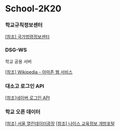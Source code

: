 # School-2K20
### 학교규칙정보센터
[[참조] 국가법령정보센터](http://www.law.go.kr/LSW//main.html)
### DSG-WS
학교 공용 서버

[[참조] Wikipedia - 아마존 웹 서비스](https://ko.wikipedia.org/wiki/%EC%95%84%EB%A7%88%EC%A1%B4_%EC%9B%B9_%EC%84%9C%EB%B9%84%EC%8A%A4)
### 대소고 로그인 API
[[참조]네이버 로그인 API](https://developers.naver.com/products/login/api/)
### 학교 오픈 데이터
[[참조] 서울 열린데이터광장](http://data.seoul.go.kr/)
[[참조] 나이스 교육정보 개방포털](https://open.neis.go.kr/portal/guide/apiIntroPage.do)
